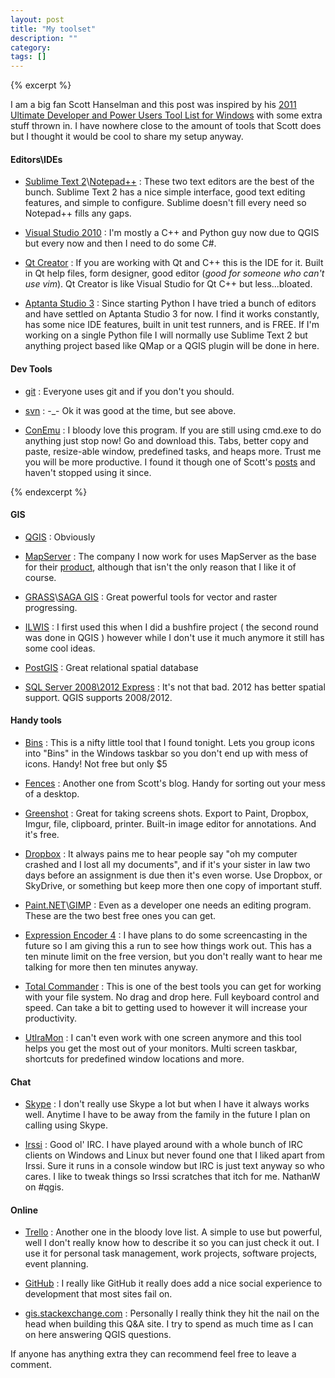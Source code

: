 ```yaml
---
layout: post
title: "My toolset"
description: ""
category: 
tags: []
---
```


{% excerpt %}

I am a big fan Scott Hanselman and this post was inspired by his [2011 Ultimate Developer and Power Users Tool List for Windows](http://www.hanselman.com/blog/ScottHanselmans2011UltimateDeveloperAndPowerUsersToolListForWindows.aspx) with some extra stuff thrown in.  I have nowhere close to the amount of tools that Scott does but I thought it would be cool to share my setup anyway.

#### Editors\IDEs

[Sublime]: http://www.sublimetext.com/2
[Notepad]: http://notepad-plus-plus.org/
[VS]: http://msdn.microsoft.com/en-au/library/dd831853(v=vs.100).aspx
[QT]: http://qt-project.org/downloads
[AP]: http://www.aptana.com/products/

- [Sublime Text 2][Sublime]\\[Notepad++][Notepad] : These two text editors are the best of the bunch.  Sublime Text 2 has a nice simple interface, good text editing features, and simple to configure. Sublime doesn't fill every need so Notepad++ fills any gaps.

- [Visual Studio 2010][VS] : I'm mostly a C++ and Python guy now due to QGIS but every now and then I need to do some C#.

- [Qt Creator][QT] : If you are working with Qt and C++ this is the IDE for it.  Built in Qt help files, form designer, good editor (*good for someone who can't use vim*).  Qt Creator is like Visual Studio for Qt C++ but less...bloated.

- [Aptanta Studio 3][AP] : Since starting Python I have tried a bunch of editors and have settled on Aptanta Studio 3 for now.  I find it works constantly, has some nice IDE features, built in unit test runners, and is FREE. If I'm working on a single Python file I will normally use Sublime Text 2 but anything project based like QMap or a QGIS plugin will be done in here.

#### Dev Tools

[git]: http://git-scm.com/
[svn]: http://subversion.tigris.org/
[Con]: https://code.google.com/p/conemu-maximus5/

- [git][git] : Everyone uses git and if you don't you should.

- [svn][svn] : -_- Ok it was good at the time, but see above.

- [ConEmu][Con] : I bloody love this program.  If you are still using cmd.exe to do anything just stop now! Go and download this. Tabs, better copy and paste, resize-able window, predefined tasks, and heaps more. Trust me you will be more productive. I found it though one of Scott's [posts](http://www.hanselman.com/blog/ConEmuTheWindowsTerminalConsolePromptWeveBeenWaitingFor.aspx) and haven't stopped using it since.

{% endexcerpt %}

#### GIS

[QGIS]: http://www.qgis.org/
[MS]: http://mapserver.org/
[GRASS]: http://grass.osgeo.org/
[SAGA]: http://www.saga-gis.org/
[IL]: http://52north.org/communities/ilwis
[PG]: http://postgis.net/
[2008]: http://www.microsoft.com/en-au/download/details.aspx?id=1695
[intramaps]: http://www.mapsolutions.com.au/intramaps.aspx

- [QGIS][QGIS] : Obviously

- [MapServer][MS] : The company I now work for uses MapServer as the base for their [product][intramaps], although that isn't the only reason that I like it of course.

- [GRASS][GRASS]\\[SAGA GIS][SAGA] : Great powerful tools for vector and raster progressing.

- [ILWIS][IL] : I first used this when I did a bushfire project ( the second round was done in QGIS ) however while I don't use it much anymore it still has some cool ideas.

- [PostGIS][PG] : Great relational spatial database

- [SQL Server 2008\\2012 Express][2008] : It's not that bad. 2012 has better spatial support. QGIS supports 2008/2012.

#### Handy tools

[Bins]: http://www.1upindustries.com/bins/
[Fences]: http://www.stardock.com/products/fences/
[Green]: http://getgreenshot.org/
[Drop]: https://www.dropbox.com/
[Paint]: http://getpaint.net/
[GIMP]: http://www.gimp.org/
[EE4]: http://www.microsoft.com/en-au/download/details.aspx?id=18974
[TC]: http://www.ghisler.com/
[Ultra]: http://www.realtimesoft.com/ultramon/
[Skype]: http://www.skype.com/en/
[IRC]: http://www.irssi.org/

- [Bins][Bins] : This is a nifty little tool that I found tonight.  Lets you group icons into "Bins" in the Windows taskbar so you don't end up with mess of icons.  Handy!  Not free but only $5

- [Fences][Fences] : Another one from Scott's blog.  Handy for sorting out your mess of a desktop.

- [Greenshot][Green] : Great for taking screens shots. Export to Paint, Dropbox, Imgur, file, clipboard, printer. Built-in image editor for annotations. And it's free.

- [Dropbox][Drop] : It always pains me to hear people say "oh my computer crashed and I lost all my documents", and if it's your sister in law two days before an assignment is due then it's even worse. Use Dropbox, or SkyDrive, or something but keep more then one copy of important stuff. 

- [Paint.NET][Paint]\\[GIMP][GIMP] : Even as a developer one needs an editing program.  These are the two best free ones you can get.

- [Expression Encoder 4][EE4] : I have plans to do some screencasting in the future so I am giving this a run to see how things work out. This has a ten minute limit on the free version, but you don't really want to hear me talking for more then ten minutes anyway. 

- [Total Commander][TC] : This is one of the best tools you can get for working with your file system. No drag and drop here. Full keyboard control and speed. Can take a bit to getting used to however it will increase your productivity. 

- [UtlraMon][Ultra] : I can't even work with one screen anymore and this tool helps you get the most out of your monitors. Multi screen taskbar, shortcuts for predefined window locations and more. 

#### Chat

- [Skype][Skype] : I don't really use Skype a lot but when I have it always works well. Anytime I have to be away from the family in the future I plan on calling using Skype.

- [Irssi][IRC] : Good ol' IRC. I have played around with a whole bunch of IRC clients on Windows and Linux but never found one that I liked apart from Irssi.  Sure it runs in a console window but IRC is just text anyway so who cares. I like to tweak things so Irssi scratches that itch for me. NathanW on #qgis.

#### Online

[Trello]: https://trello.com/
[github]: https://github.com/
[gis]: gis.stackexchange.com

- [Trello][Trello] : Another one in the bloody love list.  A simple to use but powerful, well I don't really know how to describe it so you can just check it out.  I use it for personal task management, work projects, software projects, event planning. 

- [GitHub][github] : I really like GitHub it really does add a nice social experience to development that most sites fail on.

- [gis.stackexchange.com][gis] : Personally I really think they hit the nail on the head when building this Q&A site. I try to spend as much time as I can on here answering QGIS questions.

If anyone has anything extra they can recommend feel free to leave a comment. 


